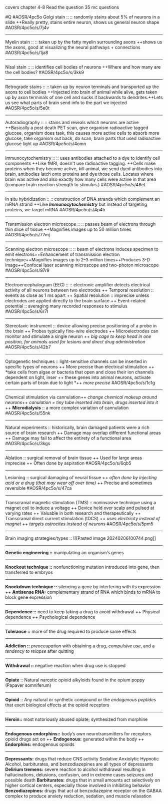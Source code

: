 covers chapter 4-8
Read the question
35 mc questions

#Q #AOSR/4pc5o
Golgi stain  ::  ::   randomly stains about 5% of neurons in a slide ++Really pretty, stains entire neuron, shows us general neuron shape #AOSR/4pc5o/s/7j4v
***
Myelin stain  ::  ::   taken up by the fatty myelin surrounding axons ++shows us the axons, good at visualizing the neural pathways + connections #AOSR/4pc5o/s/1ja8
***
Nissl stain  ::  ::   identifies cell bodies of neurons ++Where and how many are the cell bodies? #AOSR/4pc5o/s/3kk9
***
Retrograde stains  ::  ::   taken up by neuron terminals and transported up the axons to cell bodies ++Injected into brain of animal while alive, gets taken up by axon terminals of one cell and sucks it backwards to dendrites.++Lets us see what parts of brain send info to the part we injected #AOSR/4pc5o/s/5e0t
***
Autoradiography  ::  ::   stains and reveals which neurons are active ++Basically a post death PET scan, give organism radioactive tagged glucose, organism does task, this causes more active cells to absorb more glucose, take organism out back, do scan, brain parts that used radioactive glucose light up #AOSR/4pc5o/s/4omn
***
Immunocytochemistry  ::  ::   uses antibodies attached to a dye to identify cell components ++Like fMRI, doesn't use radioactive tagging. ++Cells make proteins when they become active, kill animal, we send dyed antibodies into brain, antibodies latch onto proteins and dye those cells. Locates where brain was active and also exactly how many cells were active in that area (compare brain reaction strength to stimulus.) #AOSR/4pc5o/s/48et
***
In situ hybridization  ::  ::   construction of DNA strands which complement an mRNA strand ++Like ***Immunocytochemistry*** but instead of targeting proteins, we target mRNA #AOSR/4pc5o/s/4p4h
*** 
Transmission electron microscope  ::  ::   passes beam of electrons through thin slice of tissue ++Magnifies images up to 50 million times #AOSR/4pc5o/s/77mj
***
Scanning electron microscope  ::  ::   beam of electrons induces specimen to emit electrons++Enhancement of transmission electron technique++Magnifies images up to 2–3 million times++Produces 3-D image++Confocal laser scanning microscope and two-photon microscope #AOSR/4pc5o/s/97r9
***
Electroencephalogram (EEG)  ::  ::  electronic amplifier detects electrical activity of all neurons between two electrodes ++ Temporal resolution ::  events as close as 1 ms apart ++ Spatial resolution ::  imprecise unless electrodes are applied directly to the brain surface ++ Event-related potential ::  averaging many recorded responses to stimulus #AOSR/4pc5o/s/6r7l
***
Stereotaxic instrument ::  device allowing precise positioning of a probe in the brain ++ Probes typically fine-wire electrodes ++ Microelectrodes can monitor and stimulate a single neuron ++ *big cage to keep head in one position, for animals used for lesions and direct drug administration* #AOSR/4pc5o/s/42b7
***
Optogenetic techniques ::  light-sensitive channels can be inserted in specific types of neurons ++ More precise than electrical stimulation ++ *take cells from algae or bacteria that open and close their ion channels dependent on light, inser ++ these genes into animal neurons, activate certain parts of brain due to light *++ *more precise* #AOSR/4pc5o/s/1c1g
***
Chemical stimulation via cannulation++ *change chemical makeup around neurons*++ *canulation = tiny tube inserted into brain, drugs inserted into it* ++ **Microdialysis** ::  a more complex variation of cannulation #AOSR/4pc5o/s/55nk
***
Natural experiments ::  historically, brain damaged patients were a rich source of brain research ++ Damage may overlap different functional areas ++ Damage may fail to affect the entirety of a functional area #AOSR/4pc5o/s/3kgs
***
Ablation ::  surgical removal of brain tissue ++ Used for large areas imprecise ++ Often done by aspiration #AOSR/4pc5o/s/6qb5
***
Lesioning ::  surgical damaging of neural tissue ++ *often done by injecting acid or a drug (that may wear off over time)* ++ Precise and sometimes reversible #AOSR/4pc5o/s/47ca
***
Transcranial magnetic stimulation (TMS) ::  noninvasive technique using a magnet coil to induce a voltage ++ Device held over scalp and pulsed at varying rates ++ Valuable in both research and therapeutically ++ Transcranial direct current stimulation (tDCS) ++ 	*uses electricity instead of magnet* ++ 	*targets astrocites instead of neurons* #AOSR/4pc5o/s/5pm5
***
Brain imaging strategies/types :: ![[Pasted image 20240206100744.png]]
***
**Genetic engineering ::** manipulating an organism’s genes
***
**Knockout technique ::** nonfunctioning mutation introduced into gene, then transferred to embryos
***
**Knockdown technique ::** silencing a gene by interfering with its expression ++ **Antisense RNA:** complementary strand of RNA which binds to mRNA to block gene expression
***
**Dependence ::** need to keep taking a drug to avoid withdrawal ++ Physical dependence ++ Psychological dependence
***
**Tolerance ::** more of the drug required to produce same effects
***
**Addiction ::** *preoccupation* with obtaining a drug, *compulsive use*, and a *tendency to relapse* after quitting
***
**Withdrawal ::** negative reaction when drug use is stopped
***
**Opiate** :: Natural narcotic opioid alkyloids found in the opium poppy (Papaver somniferum)
***
**Opioid** :: Any natural or synthetic compound or the *endogenous peptides* that exert biological effects at the opioid receptors
***
**Heroin::** most notoriously abused opiate; synthesized from morphine
***
**Endogenous endorphins::** body’s own neurotransmitters for receptors opioid drugs act on ++ **Endogenous:** generated within the body ++ **Endorphins:** endogenous opioids
***
**Depressants:** drugs that reduce CNS activity
	Sedative
	Anxiolytic
	Hypnotic
Alcohol, barbiturates, and benzodiazepines are all types of depressants
**Delirium tremens:** severe reaction to alcohol withdrawal resulting in hallucinations, delusions, confusion, and in extreme cases seizures and possible death
**Barbiturates:** drugs that in small amounts act selectively on higher cortical centers, especially those involved in inhibiting behavior
**Benzodiazepines:** drugs that act at benzodiazepine receptor on the GABAA complex to produce anxiety reduction, sedation, and muscle relaxation
